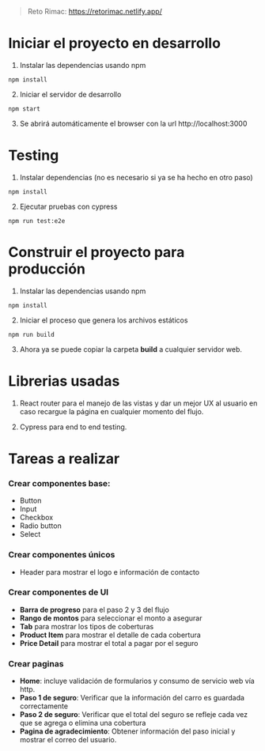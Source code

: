 > Reto Rimac: https://retorimac.netlify.app/

# Iniciar el proyecto en desarrollo

1. Instalar las dependencias usando npm

```
npm install
```

2. Iniciar el servidor de desarrollo

```
npm start
```

3. Se abrirá automáticamente el browser con la url http://localhost:3000

# Testing

1. Instalar dependencias (no es necesario si ya se ha hecho en otro paso)

```
npm install
```

2. Ejecutar pruebas con cypress

```
npm run test:e2e
```

# Construir el proyecto para producción

1. Instalar las dependencias usando npm

```
npm install
```

2. Iniciar el proceso que genera los archivos estáticos

```
npm run build
```

3. Ahora ya se puede copiar la carpeta **build** a cualquier servidor web.

# Librerias usadas

1. React router para el manejo de las vistas y dar un mejor UX al usuario en caso recargue la página
   en cualquier momento del flujo.

2. Cypress para end to end testing.

# Tareas a realizar

### Crear componentes base:

- Button
- Input
- Checkbox
- Radio button
- Select

### Crear componentes únicos

- Header para mostrar el logo e información de contacto

### Crear componentes de UI

- **Barra de progreso** para el paso 2 y 3 del flujo
- **Rango de montos** para seleccionar el monto a asegurar
- **Tab** para mostrar los tipos de coberturas
- **Product Item** para mostrar el detalle de cada cobertura
- **Price Detail** para mostrar el total a pagar por el seguro

### Crear paginas

- **Home**: incluye validación de formularios y consumo de servicio web vía http.
- **Paso 1 de seguro**: Verificar que la información del carro es guardada correctamente
- **Paso 2 de seguro**: Verificar que el total del seguro se refleje cada vez que se agrega o elimina una cobertura
- **Pagina de agradecimiento**: Obtener información del paso inicial y mostrar el correo del usuario.
